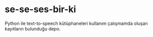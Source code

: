 # se-se-ses-bir-ki
Python ile text-to-speech kütüphaneleri kullanım çalışmamda oluşan kayıtların bulunduğu depo.
